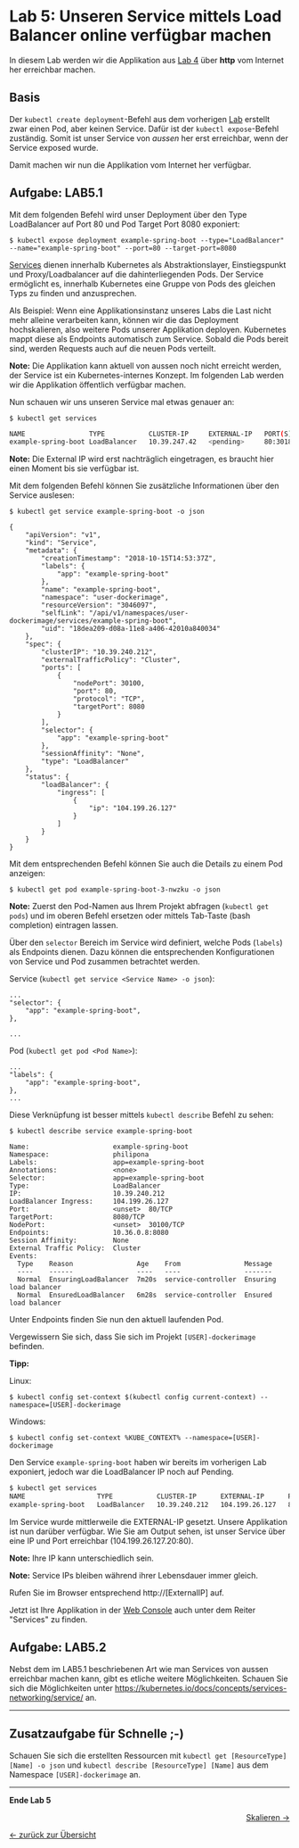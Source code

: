 # Lab 5: Unseren Service mittels Load Balancer online verfügbar machen

In diesem Lab werden wir die Applikation aus [Lab 4](04_deploy_dockerimage.md) über **http** vom Internet her erreichbar machen.


## Basis

Der `kubectl create deployment`-Befehl aus dem vorherigen [Lab](04_deploy_dockerimage.md) erstellt zwar einen Pod, aber keinen Service. Dafür ist der `kubectl expose`-Befehl zuständig. Somit ist unser Service von *aussen* her erst erreichbar, wenn der Service exposed wurde.

Damit machen wir nun die Applikation vom Internet her verfügbar.


## Aufgabe: LAB5.1

Mit dem folgenden Befehl wird unser Deployment über den Type LoadBalancer auf Port 80 und Pod Target Port 8080 exponiert:

```
$ kubectl expose deployment example-spring-boot --type="LoadBalancer" --name="example-spring-boot" --port=80 --target-port=8080
```

[Services](https://kubernetes.io/docs/concepts/services-networking/service/) dienen innerhalb Kubernetes als Abstraktionslayer, Einstiegspunkt und Proxy/Loadbalancer auf die dahinterliegenden Pods. Der Service ermöglicht es, innerhalb Kubernetes eine Gruppe von Pods des gleichen Typs zu finden und anzusprechen.

Als Beispiel: Wenn eine Applikationsinstanz unseres Labs die Last nicht mehr alleine verarbeiten kann, können wir die das Deployment hochskalieren, also weitere Pods unserer Applikation deployen. Kubernetes mappt diese als Endpoints automatisch zum Service. Sobald die Pods bereit sind, werden Requests auch auf die neuen Pods verteilt.

**Note:** Die Applikation kann aktuell von aussen noch nicht erreicht werden, der Service ist ein Kubernetes-internes Konzept. Im folgenden Lab werden wir die Applikation öffentlich verfügbar machen.

Nun schauen wir uns unseren Service mal etwas genauer an:

```
$ kubectl get services
```

```bash
NAME                TYPE           CLUSTER-IP     EXTERNAL-IP   PORT(S)        AGE
example-spring-boot LoadBalancer   10.39.247.42   <pending>     80:30180/TCP   2s
```

**Note:** Die External IP wird erst nachträglich eingetragen, es braucht hier einen Moment bis sie verfügbar ist.

Mit dem folgenden Befehl können Sie zusätzliche Informationen über den Service auslesen:
```
$ kubectl get service example-spring-boot -o json
```

```
{
    "apiVersion": "v1",
    "kind": "Service",
    "metadata": {
        "creationTimestamp": "2018-10-15T14:53:37Z",
        "labels": {
            "app": "example-spring-boot"
        },
        "name": "example-spring-boot",
        "namespace": "user-dockerimage",
        "resourceVersion": "3046097",
        "selfLink": "/api/v1/namespaces/user-dockerimage/services/example-spring-boot",
        "uid": "18dea209-d08a-11e8-a406-42010a840034"
    },
    "spec": {
        "clusterIP": "10.39.240.212",
        "externalTrafficPolicy": "Cluster",
        "ports": [
            {
                "nodePort": 30100,
                "port": 80,
                "protocol": "TCP",
                "targetPort": 8080
            }
        ],
        "selector": {
            "app": "example-spring-boot"
        },
        "sessionAffinity": "None",
        "type": "LoadBalancer"
    },
    "status": {
        "loadBalancer": {
            "ingress": [
                {
                    "ip": "104.199.26.127"
                }
            ]
        }
    }
}

```

Mit dem entsprechenden Befehl können Sie auch die Details zu einem Pod anzeigen:
```
$ kubectl get pod example-spring-boot-3-nwzku -o json
```

**Note:** Zuerst den Pod-Namen aus Ihrem Projekt abfragen (`kubectl get pods`) und im oberen Befehl ersetzen oder mittels Tab-Taste (bash completion) eintragen lassen.

Über den `selector` Bereich im Service wird definiert, welche Pods (`labels`) als Endpoints dienen. Dazu können die entsprechenden Konfigurationen von Service und Pod zusammen betrachtet werden.

Service (`kubectl get service <Service Name> -o json`):
```
...
"selector": {
    "app": "example-spring-boot",
},

...
```

Pod (`kubectl get pod <Pod Name>`):
```
...
"labels": {
    "app": "example-spring-boot",
},
...
```

Diese Verknüpfung ist besser mittels `kubectl describe` Befehl zu sehen:
```
$ kubectl describe service example-spring-boot
```

```
Name:                     example-spring-boot
Namespace:                philipona
Labels:                   app=example-spring-boot
Annotations:              <none>
Selector:                 app=example-spring-boot
Type:                     LoadBalancer
IP:                       10.39.240.212
LoadBalancer Ingress:     104.199.26.127
Port:                     <unset>  80/TCP
TargetPort:               8080/TCP
NodePort:                 <unset>  30100/TCP
Endpoints:                10.36.0.8:8080
Session Affinity:         None
External Traffic Policy:  Cluster
Events:
  Type    Reason                Age    From                Message
  ----    ------                ----   ----                -------
  Normal  EnsuringLoadBalancer  7m20s  service-controller  Ensuring load balancer
  Normal  EnsuredLoadBalancer   6m28s  service-controller  Ensured load balancer

```

Unter Endpoints finden Sie nun den aktuell laufenden Pod.

Vergewissern Sie sich, dass Sie sich im Projekt `[USER]-dockerimage` befinden. 

**Tipp:**

Linux:
```
$ kubectl config set-context $(kubectl config current-context) --namespace=[USER]-dockerimage
```

Windows:
```
$ kubectl config set-context %KUBE_CONTEXT% --namespace=[USER]-dockerimage
```

Den Service `example-spring-boot` haben wir bereits im vorherigen Lab exponiert, jedoch war die LoadBalancer IP noch auf Pending.


```bash
$ kubectl get services
NAME                  TYPE           CLUSTER-IP      EXTERNAL-IP      PORT(S)        AGE
example-spring-boot   LoadBalancer   10.39.240.212   104.199.26.127   80:30100/TCP   22m
```

Im Service wurde mittlerweile die EXTERNAL-IP gesetzt. Unsere Applikation ist nun darüber verfügbar.
Wie Sie am Output sehen, ist unser Service über eine IP und Port erreichbar (104.199.26.127.20:80).

**Note:** Ihre IP kann unterschiedlich sein.

**Note:** Service IPs bleiben während ihrer Lebensdauer immer gleich.

Rufen Sie im Browser entsprechend http://[ExternalIP] auf.

Jetzt ist Ihre Applikation in der [Web Console](https://console.cloud.google.com/kubernetes) auch unter dem Reiter "Services" zu finden.


## Aufgabe: LAB5.2

Nebst dem im LAB5.1 beschriebenen Art wie man Services von aussen erreichbar machen kann, gibt es etliche weitere Möglichkeiten. Schauen Sie sich die Möglichkeiten unter https://kubernetes.io/docs/concepts/services-networking/service/ an.

---

## Zusatzaufgabe für Schnelle ;-)

Schauen Sie sich die erstellten Ressourcen mit `kubectl get [ResourceType] [Name] -o json` und `kubectl describe [ResourceType] [Name]` aus dem Namespace `[USER]-dockerimage` an.

---

**Ende Lab 5**

<p width="100px" align="right"><a href="06_scale.md">Skalieren →</a></p>

[← zurück zur Übersicht](../README.md)
